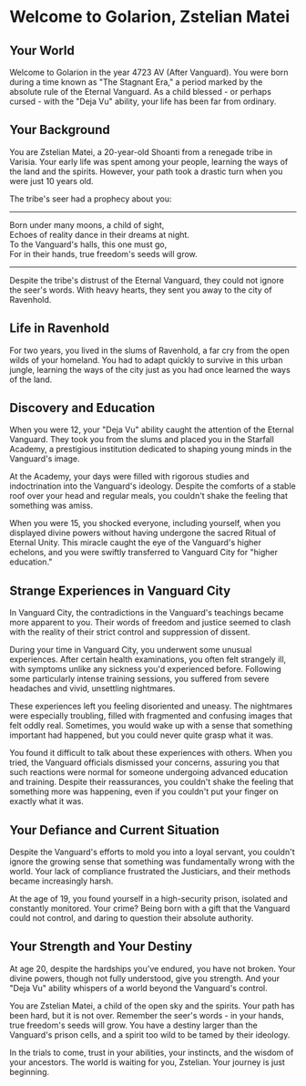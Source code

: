 # Welcome to Golarion, Zstelian Matei

## Your World

Welcome to Golarion in the year 4723 AV (After Vanguard). You were born during a time known as "The Stagnant Era," a period marked by the absolute rule of the Eternal Vanguard. As a child blessed - or perhaps cursed - with the "Deja Vu" ability, your life has been far from ordinary.

## Your Background

You are Zstelian Matei, a 20-year-old Shoanti from a renegade tribe in Varisia. Your early life was spent among your people, learning the ways of the land and the spirits. However, your path took a drastic turn when you were just 10 years old.

The tribe's seer had a prophecy about you:
***
Born under many moons, a child of sight,\
Echoes of reality dance in their dreams at night.\
To the Vanguard's halls, this one must go,\
For in their hands, true freedom's seeds will grow.
***
Despite the tribe's distrust of the Eternal Vanguard, they could not ignore the seer's words. With heavy hearts, they sent you away to the city of Ravenhold.

## Life in Ravenhold

For two years, you lived in the slums of Ravenhold, a far cry from the open wilds of your homeland. You had to adapt quickly to survive in this urban jungle, learning the ways of the city just as you had once learned the ways of the land.

## Discovery and Education

When you were 12, your "Deja Vu" ability caught the attention of the Eternal Vanguard. They took you from the slums and placed you in the Starfall Academy, a prestigious institution dedicated to shaping young minds in the Vanguard's image.

At the Academy, your days were filled with rigorous studies and indoctrination into the Vanguard's ideology. Despite the comforts of a stable roof over your head and regular meals, you couldn't shake the feeling that something was amiss.

When you were 15, you shocked everyone, including yourself, when you displayed divine powers without having undergone the sacred Ritual of Eternal Unity. This miracle caught the eye of the Vanguard's higher echelons, and you were swiftly transferred to Vanguard City for "higher education."

## Strange Experiences in Vanguard City

In Vanguard City, the contradictions in the Vanguard's teachings became more apparent to you. Their words of freedom and justice seemed to clash with the reality of their strict control and suppression of dissent.

During your time in Vanguard City, you underwent some unusual experiences. After certain health examinations, you often felt strangely ill, with symptoms unlike any sickness you'd experienced before. Following some particularly intense training sessions, you suffered from severe headaches and vivid, unsettling nightmares.

These experiences left you feeling disoriented and uneasy. The nightmares were especially troubling, filled with fragmented and confusing images that felt oddly real. Sometimes, you would wake up with a sense that something important had happened, but you could never quite grasp what it was.

You found it difficult to talk about these experiences with others. When you tried, the Vanguard officials dismissed your concerns, assuring you that such reactions were normal for someone undergoing advanced education and training. Despite their reassurances, you couldn't shake the feeling that something more was happening, even if you couldn't put your finger on exactly what it was.

## Your Defiance and Current Situation

Despite the Vanguard's efforts to mold you into a loyal servant, you couldn't ignore the growing sense that something was fundamentally wrong with the world. Your lack of compliance frustrated the Justiciars, and their methods became increasingly harsh.

At the age of 19, you found yourself in a high-security prison, isolated and constantly monitored. Your crime? Being born with a gift that the Vanguard could not control, and daring to question their absolute authority.

## Your Strength and Your Destiny

At age 20, despite the hardships you've endured, you have not broken. Your divine powers, though not fully understood, give you strength. And your "Deja Vu" ability whispers of a world beyond the Vanguard's control.

You are Zstelian Matei, a child of the open sky and the spirits. Your path has been hard, but it is not over. Remember the seer's words - in your hands, true freedom's seeds will grow. You have a destiny larger than the Vanguard's prison cells, and a spirit too wild to be tamed by their ideology.

In the trials to come, trust in your abilities, your instincts, and the wisdom of your ancestors. The world is waiting for you, Zstelian. Your journey is just beginning.